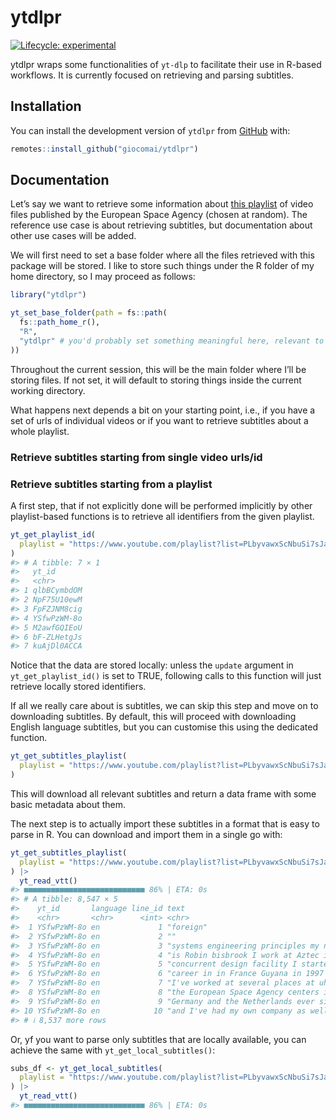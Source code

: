 
<!-- README.md is generated from README.Rmd. Please edit that file -->

# ytdlpr

<!-- badges: start -->

[![Lifecycle:
experimental](https://img.shields.io/badge/lifecycle-experimental-orange.svg)](https://lifecycle.r-lib.org/articles/stages.html#experimental)
<!-- badges: end -->

ytdlpr wraps some functionalities of `yt-dlp` to facilitate their use in
R-based workflows. It is currently focused on retrieving and parsing
subtitles.

## Installation

You can install the development version of `ytdlpr` from
[GitHub](https://github.com/giocomai/ytdlpr) with:

``` r
remotes::install_github("giocomai/ytdlpr")
```

## Documentation

Let’s say we want to retrieve some information about [this
playlist](https://www.youtube.com/playlist?list=PLbyvawxScNbtMcDKmT2dRAfjmSFwOt1Vj)
of video files published by the European Space Agency (chosen at
random). The reference use case is about retrieving subtitles, but
documentation about other use cases will be added.

We will first need to set a base folder where all the files retrieved
with this package will be stored. I like to store such things under the
R folder of my home directory, so I may proceed as follows:

``` r
library("ytdlpr")

yt_set_base_folder(path = fs::path(
  fs::path_home_r(),
  "R",
  "ytdlpr" # you'd probably set something meaningful here, relevant to what you're downloading
))
```

Throughout the current session, this will be the main folder where I’ll
be storing files. If not set, it will default to storing things inside
the current working directory.

What happens next depends a bit on your starting point, i.e., if you
have a set of urls of individual videos or if you want to retrieve
subtitles about a whole playlist.

### Retrieve subtitles starting from single video urls/id

### Retrieve subtitles starting from a playlist

A first step, that if not explicitly done will be performed implicitly
by other playlist-based functions is to retrieve all identifiers from
the given playlist.

``` r
yt_get_playlist_id(
  playlist = "https://www.youtube.com/playlist?list=PLbyvawxScNbuSi7sJaJbHNyyx3iYJeW3P"
)
#> # A tibble: 7 × 1
#>   yt_id      
#>   <chr>      
#> 1 qlbBCymbdOM
#> 2 NpF75U10ewM
#> 3 FpFZJNM8cig
#> 4 YSfwPzWM-8o
#> 5 M2awfGQIEoU
#> 6 bF-ZLHetgJs
#> 7 kuAjDl0ACCA
```

Notice that the data are stored locally: unless the `update` argument in
`yt_get_playlist_id()` is set to TRUE, following calls to this function
will just retrieve locally stored identifiers.

If all we really care about is subtitles, we can skip this step and move
on to downloading subtitles. By default, this will proceed with
downloading English language subtitles, but you can customise this using
the dedicated function.

``` r
yt_get_subtitles_playlist(
  playlist = "https://www.youtube.com/playlist?list=PLbyvawxScNbuSi7sJaJbHNyyx3iYJeW3P"
)
```

This will download all relevant subtitles and return a data frame with
some basic metadata about them.

The next step is to actually import these subtitles in a format that is
easy to parse in R. You can download and import them in a single go
with:

``` r
yt_get_subtitles_playlist(
  playlist = "https://www.youtube.com/playlist?list=PLbyvawxScNbuSi7sJaJbHNyyx3iYJeW3P"
) |>
  yt_read_vtt()
#> ■■■■■■■■■■■■■■■■■■■■■■■■■■■ 86% | ETA: 0s
#> # A tibble: 8,547 × 5
#>    yt_id       language line_id text                                  start_time
#>    <chr>       <chr>      <int> <chr>                                 <chr>     
#>  1 YSfwPzWM-8o en             1 "foreign"                             00:00:01.…
#>  2 YSfwPzWM-8o en             2 ""                                    00:00:10.…
#>  3 YSfwPzWM-8o en             3 "systems engineering principles my n… 00:00:13.…
#>  4 YSfwPzWM-8o en             4 "is Robin bisbrook I work at Aztec i… 00:00:17.…
#>  5 YSfwPzWM-8o en             5 "concurrent design facility I starte… 00:00:19.…
#>  6 YSfwPzWM-8o en             6 "career in in France Guyana in 1997 … 00:00:24.…
#>  7 YSfwPzWM-8o en             7 "I've worked at several places at uh… 00:00:27.…
#>  8 YSfwPzWM-8o en             8 "the European Space Agency centers i… 00:00:29.…
#>  9 YSfwPzWM-8o en             9 "Germany and the Netherlands ever si… 00:00:31.…
#> 10 YSfwPzWM-8o en            10 "and I've had my own company as well… 00:00:35.…
#> # ℹ 8,537 more rows
```

Or, yf you want to parse only subtitles that are locally available, you
can achieve the same with `yt_get_local_subtitles()`:

``` r
subs_df <- yt_get_local_subtitles(
  playlist = "https://www.youtube.com/playlist?list=PLbyvawxScNbuSi7sJaJbHNyyx3iYJeW3P"
) |>
  yt_read_vtt()
#> ■■■■■■■■■■■■■■■■■■■■■■■■■■■ 86% | ETA: 0s
```
